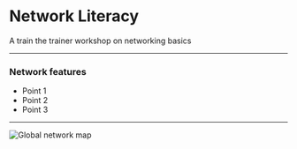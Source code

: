 # Network Literacy

A train the trainer workshop on networking basics

---

### Network features

- Point 1
- Point 2
- Point 3

---

![Global network map](https://www.aarnet.edu.au/images/uploads/main/AARNet_International_Map_082017.png)
